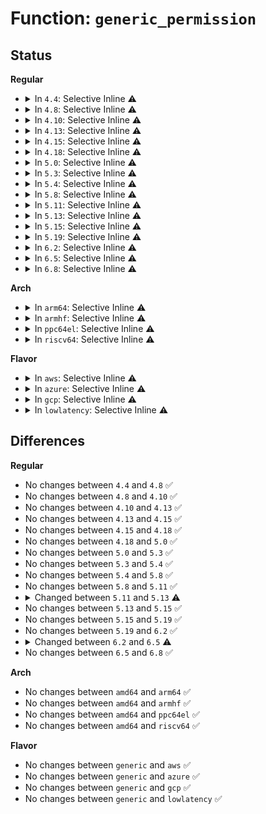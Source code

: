 # Function: <code>generic_permission</code>

## Status
<b>Regular</b>
<ul>
<li>
<details>
<summary>In <code>4.4</code>: Selective Inline ⚠️</summary>

```c
int generic_permission(struct inode *inode, int mask);
```

**Collision:** Unique Global

**Inline:** Selective

**Transformation:** False

**Instances:**

```
In fs/namei.c (ffffffff81216cc0)
Location: fs/namei.c:328
Inline: True
Direct callers:
  - fs/proc/base.c:proc_pid_permission
  - fs/proc/fd.c:proc_fd_permission
  - fs/kernfs/inode.c:kernfs_iop_permission
  - fs/fuse/dir.c:fuse_permission
  - fs/fuse/dir.c:fuse_permission
```
**Symbols:**

```
ffffffff81216cc0-ffffffff81216e47: generic_permission (STB_GLOBAL)
```
</details>
</li>
<li>
<details>
<summary>In <code>4.8</code>: Selective Inline ⚠️</summary>

```c
int generic_permission(struct inode *inode, int mask);
```

**Collision:** Unique Global

**Inline:** Selective

**Transformation:** False

**Instances:**

```
In fs/namei.c (ffffffff8123db50)
Location: fs/namei.c:330
Inline: True
Direct callers:
  - fs/proc/base.c:proc_tid_comm_permission
  - fs/proc/base.c:proc_pid_permission
  - fs/proc/fd.c:proc_fd_permission
  - fs/kernfs/inode.c:kernfs_iop_permission
  - fs/fuse/dir.c:fuse_permission
  - fs/fuse/dir.c:fuse_permission
```
**Symbols:**

```
ffffffff8123db50-ffffffff8123dcd5: generic_permission (STB_GLOBAL)
```
</details>
</li>
<li>
<details>
<summary>In <code>4.10</code>: Selective Inline ⚠️</summary>

```c
int generic_permission(struct inode *inode, int mask);
```

**Collision:** Unique Global

**Inline:** Selective

**Transformation:** False

**Instances:**

```
In fs/namei.c (ffffffff81250930)
Location: fs/namei.c:330
Inline: True
Direct callers:
  - fs/proc/base.c:proc_tid_comm_permission
  - fs/proc/base.c:proc_pid_permission
  - fs/proc/fd.c:proc_fd_permission
  - fs/kernfs/inode.c:kernfs_iop_permission
  - fs/fuse/dir.c:fuse_permission
  - fs/fuse/dir.c:fuse_permission
```
**Symbols:**

```
ffffffff81250930-ffffffff81250ab5: generic_permission (STB_GLOBAL)
```
</details>
</li>
<li>
<details>
<summary>In <code>4.13</code>: Selective Inline ⚠️</summary>

```c
int generic_permission(struct inode *inode, int mask);
```

**Collision:** Unique Global

**Inline:** Selective

**Transformation:** False

**Instances:**

```
In fs/namei.c (ffffffff8125cab0)
Location: fs/namei.c:330
Inline: True
Direct callers:
  - fs/proc/base.c:proc_tid_comm_permission
  - fs/proc/base.c:proc_pid_permission
  - fs/proc/fd.c:proc_fd_permission
  - fs/kernfs/inode.c:kernfs_iop_permission
  - fs/fuse/dir.c:fuse_permission
  - fs/fuse/dir.c:fuse_permission
```
**Symbols:**

```
ffffffff8125cab0-ffffffff8125cc40: generic_permission (STB_GLOBAL)
```
</details>
</li>
<li>
<details>
<summary>In <code>4.15</code>: Selective Inline ⚠️</summary>

```c
int generic_permission(struct inode *inode, int mask);
```

**Collision:** Unique Global

**Inline:** Selective

**Transformation:** False

**Instances:**

```
In fs/namei.c (ffffffff8127ee20)
Location: fs/namei.c:331
Inline: True
Direct callers:
  - fs/proc/base.c:proc_tid_comm_permission
  - fs/proc/base.c:proc_pid_permission
  - fs/proc/fd.c:proc_fd_permission
  - fs/kernfs/inode.c:kernfs_iop_permission
  - fs/fuse/dir.c:fuse_permission
  - fs/fuse/dir.c:fuse_permission
```
**Symbols:**

```
ffffffff8127ee20-ffffffff8127efb0: generic_permission (STB_GLOBAL)
```
</details>
</li>
<li>
<details>
<summary>In <code>4.18</code>: Selective Inline ⚠️</summary>

```c
int generic_permission(struct inode *inode, int mask);
```

**Collision:** Unique Global

**Inline:** Selective

**Transformation:** False

**Instances:**

```
In fs/namei.c (ffffffff812a57b0)
Location: fs/namei.c:334
Inline: True
Direct callers:
  - fs/namei.c:inode_permission
  - fs/proc/base.c:proc_tid_comm_permission
  - fs/proc/base.c:proc_pid_permission
  - fs/proc/fd.c:proc_fd_permission
  - fs/kernfs/inode.c:kernfs_iop_permission
  - fs/fuse/dir.c:fuse_permission
  - fs/fuse/dir.c:fuse_permission
```
**Symbols:**

```
ffffffff812a57b0-ffffffff812a5944: generic_permission (STB_GLOBAL)
```
</details>
</li>
<li>
<details>
<summary>In <code>5.0</code>: Selective Inline ⚠️</summary>

```c
int generic_permission(struct inode *inode, int mask);
```

**Collision:** Unique Global

**Inline:** Selective

**Transformation:** False

**Instances:**

```
In fs/namei.c (ffffffff812ba910)
Location: fs/namei.c:334
Inline: True
Direct callers:
  - fs/namei.c:inode_permission
  - fs/proc/base.c:proc_tid_comm_permission
  - fs/proc/base.c:proc_pid_permission
  - fs/proc/fd.c:proc_fd_permission
  - fs/kernfs/inode.c:kernfs_iop_permission
  - fs/fuse/dir.c:fuse_permission
  - fs/fuse/dir.c:fuse_permission
```
**Symbols:**

```
ffffffff812ba910-ffffffff812baaa4: generic_permission (STB_GLOBAL)
```
</details>
</li>
<li>
<details>
<summary>In <code>5.3</code>: Selective Inline ⚠️</summary>

```c
int generic_permission(struct inode *inode, int mask);
```

**Collision:** Unique Global

**Inline:** Selective

**Transformation:** False

**Instances:**

```
In fs/namei.c (ffffffff812d7510)
Location: fs/namei.c:332
Inline: True
Direct callers:
  - fs/namei.c:inode_permission
  - fs/proc/base.c:proc_tid_comm_permission
  - fs/proc/base.c:proc_pid_permission
  - fs/proc/fd.c:proc_fd_permission
  - fs/kernfs/inode.c:kernfs_iop_permission
  - fs/fuse/dir.c:fuse_permission
  - fs/fuse/dir.c:fuse_permission
```
**Symbols:**

```
ffffffff812d7510-ffffffff812d76a8: generic_permission (STB_GLOBAL)
```
</details>
</li>
<li>
<details>
<summary>In <code>5.4</code>: Selective Inline ⚠️</summary>

```c
int generic_permission(struct inode *inode, int mask);
```

**Collision:** Unique Global

**Inline:** Selective

**Transformation:** False

**Instances:**

```
In fs/namei.c (ffffffff812e9070)
Location: fs/namei.c:332
Inline: True
Direct callers:
  - fs/namei.c:inode_permission
  - fs/proc/base.c:proc_tid_comm_permission
  - fs/proc/base.c:proc_pid_permission
  - fs/proc/fd.c:proc_fd_permission
  - fs/kernfs/inode.c:kernfs_iop_permission
  - fs/fuse/dir.c:fuse_permission
  - fs/fuse/dir.c:fuse_permission
```
**Symbols:**

```
ffffffff812e9070-ffffffff812e9208: generic_permission (STB_GLOBAL)
```
</details>
</li>
<li>
<details>
<summary>In <code>5.8</code>: Selective Inline ⚠️</summary>

```c
int generic_permission(struct inode *inode, int mask);
```

**Collision:** Unique Global

**Inline:** Selective

**Transformation:** False

**Instances:**

```
In fs/namei.c (ffffffff81321750)
Location: fs/namei.c:346
Inline: True
Direct callers:
  - fs/proc/base.c:proc_tid_comm_permission
  - fs/proc/base.c:proc_pid_permission
  - fs/proc/fd.c:proc_fd_permission
  - fs/kernfs/inode.c:kernfs_iop_permission
  - fs/fuse/dir.c:fuse_permission
  - fs/fuse/dir.c:fuse_permission
```
**Symbols:**

```
ffffffff81321750-ffffffff81321916: generic_permission (STB_GLOBAL)
```
</details>
</li>
<li>
<details>
<summary>In <code>5.11</code>: Selective Inline ⚠️</summary>

```c
int generic_permission(struct inode *inode, int mask);
```

**Collision:** Unique Global

**Inline:** Selective

**Transformation:** False

**Instances:**

```
In fs/namei.c (ffffffff8132ccf0)
Location: fs/namei.c:346
Inline: True
Direct callers:
  - fs/proc/base.c:proc_tid_comm_permission
  - fs/proc/base.c:proc_pid_permission
  - fs/proc/fd.c:proc_fd_permission
  - fs/kernfs/inode.c:kernfs_iop_permission
  - fs/fuse/dir.c:fuse_permission
  - fs/fuse/dir.c:fuse_permission
```
**Symbols:**

```
ffffffff8132ccf0-ffffffff8132ceb6: generic_permission (STB_GLOBAL)
```
</details>
</li>
<li>
<details>
<summary>In <code>5.13</code>: Selective Inline ⚠️</summary>

```c
int generic_permission(struct user_namespace *mnt_userns, struct inode *inode, int mask);
```

**Collision:** Unique Global

**Inline:** Selective

**Transformation:** False

**Instances:**

```
In fs/namei.c (ffffffff813328f0)
Location: fs/namei.c:384
Inline: True
Direct callers:
  - fs/proc/base.c:proc_pid_permission
  - fs/proc/fd.c:proc_fd_permission
  - fs/kernfs/inode.c:kernfs_iop_permission
  - fs/fuse/dir.c:fuse_permission
  - fs/fuse/dir.c:fuse_permission
```
**Symbols:**

```
ffffffff813328f0-ffffffff81332af3: generic_permission (STB_GLOBAL)
```
</details>
</li>
<li>
<details>
<summary>In <code>5.15</code>: Selective Inline ⚠️</summary>

```c
int generic_permission(struct user_namespace *mnt_userns, struct inode *inode, int mask);
```

**Collision:** Unique Global

**Inline:** Selective

**Transformation:** False

**Instances:**

```
In fs/namei.c (ffffffff81380080)
Location: fs/namei.c:395
Inline: True
Direct callers:
  - fs/proc/base.c:proc_pid_permission
  - fs/proc/fd.c:proc_fd_permission
  - fs/kernfs/inode.c:kernfs_iop_permission
  - fs/fuse/dir.c:fuse_permission
  - fs/fuse/dir.c:fuse_permission
```
**Symbols:**

```
ffffffff81380080-ffffffff81380283: generic_permission (STB_GLOBAL)
```
</details>
</li>
<li>
<details>
<summary>In <code>5.19</code>: Selective Inline ⚠️</summary>

```c
int generic_permission(struct user_namespace *mnt_userns, struct inode *inode, int mask);
```

**Collision:** Unique Global

**Inline:** Selective

**Transformation:** False

**Instances:**

```
In fs/namei.c (ffffffff814014a0)
Location: fs/namei.c:396
Inline: True
Direct callers:
  - fs/proc/base.c:proc_pid_permission
  - fs/proc/fd.c:proc_fd_permission
  - fs/kernfs/inode.c:kernfs_iop_permission
  - fs/fuse/dir.c:fuse_permission
  - fs/fuse/dir.c:fuse_permission
```
**Symbols:**

```
ffffffff814014a0-ffffffff81401751: generic_permission (STB_GLOBAL)
```
</details>
</li>
<li>
<details>
<summary>In <code>6.2</code>: Selective Inline ⚠️</summary>

```c
int generic_permission(struct user_namespace *mnt_userns, struct inode *inode, int mask);
```

**Collision:** Unique Global

**Inline:** Selective

**Transformation:** False

**Instances:**

```
In fs/namei.c (ffffffff8148b580)
Location: fs/namei.c:396
Inline: True
Direct callers:
  - fs/proc/base.c:proc_pid_permission
  - fs/proc/fd.c:proc_fd_permission
  - fs/kernfs/inode.c:kernfs_iop_permission
  - fs/fuse/dir.c:fuse_permission
  - fs/fuse/dir.c:fuse_permission
```
**Symbols:**

```
ffffffff8148b580-ffffffff8148b844: generic_permission (STB_GLOBAL)
```
</details>
</li>
<li>
<details>
<summary>In <code>6.5</code>: Selective Inline ⚠️</summary>

```c
int generic_permission(struct mnt_idmap *idmap, struct inode *inode, int mask);
```

**Collision:** Unique Global

**Inline:** Selective

**Transformation:** False

**Instances:**

```
In fs/namei.c (ffffffff814bf650)
Location: fs/namei.c:399
Inline: True
Direct callers:
  - fs/proc/base.c:proc_pid_permission
  - fs/proc/fd.c:proc_fd_permission
  - fs/kernfs/inode.c:kernfs_iop_permission
  - fs/fuse/dir.c:fuse_permission
  - fs/fuse/dir.c:fuse_permission
```
**Symbols:**

```
ffffffff814bf650-ffffffff814bf87c: generic_permission (STB_GLOBAL)
```
</details>
</li>
<li>
<details>
<summary>In <code>6.8</code>: Selective Inline ⚠️</summary>

```c
int generic_permission(struct mnt_idmap *idmap, struct inode *inode, int mask);
```

**Collision:** Unique Global

**Inline:** Selective

**Transformation:** False

**Instances:**

```
In fs/namei.c (ffffffff814f1b40)
Location: fs/namei.c:400
Inline: True
Direct callers:
  - fs/proc/base.c:proc_pid_permission
  - fs/proc/fd.c:proc_fd_permission
  - fs/kernfs/inode.c:kernfs_iop_permission
  - fs/fuse/dir.c:fuse_permission
  - fs/fuse/dir.c:fuse_permission
  - fs/tracefs/inode.c:tracefs_permission
  - fs/tracefs/event_inode.c:eventfs_permission
```
**Symbols:**

```
ffffffff814f1b40-ffffffff814f1d6c: generic_permission (STB_GLOBAL)
```
</details>
</li>
</ul>
<b>Arch</b>
<ul>
<li>
<details>
<summary>In <code>arm64</code>: Selective Inline ⚠️</summary>

```c
int generic_permission(struct inode *inode, int mask);
```

**Collision:** Unique Global

**Inline:** Selective

**Transformation:** False

**Instances:**

```
In fs/namei.c (ffff800010392410)
Location: fs/namei.c:332
Inline: True
Direct callers:
  - fs/namei.c:inode_permission
  - fs/proc/base.c:proc_tid_comm_permission
  - fs/proc/base.c:proc_pid_permission
  - fs/proc/fd.c:proc_fd_permission
  - fs/kernfs/inode.c:kernfs_iop_permission
  - fs/fuse/dir.c:fuse_permission
  - fs/fuse/dir.c:fuse_permission
```
**Symbols:**

```
ffff800010392410-ffff8000103925dc: generic_permission (STB_GLOBAL)
```
</details>
</li>
<li>
<details>
<summary>In <code>armhf</code>: Selective Inline ⚠️</summary>

```c
int generic_permission(struct inode *inode, int mask);
```

**Collision:** Unique Global

**Inline:** Selective

**Transformation:** False

**Instances:**

```
In fs/namei.c (c0579a3c)
Location: fs/namei.c:332
Inline: True
Direct callers:
  - fs/namei.c:inode_permission
  - fs/proc/base.c:proc_tid_comm_permission
  - fs/proc/base.c:proc_pid_permission
  - fs/proc/fd.c:proc_fd_permission
  - fs/kernfs/inode.c:kernfs_iop_permission
  - fs/fuse/dir.c:fuse_permission
  - fs/fuse/dir.c:fuse_permission
```
**Symbols:**

```
c0579a3c-c0579be4: generic_permission (STB_GLOBAL)
```
</details>
</li>
<li>
<details>
<summary>In <code>ppc64el</code>: Selective Inline ⚠️</summary>

```c
int generic_permission(struct inode *inode, int mask);
```

**Collision:** Unique Global

**Inline:** Selective

**Transformation:** False

**Instances:**

```
In fs/namei.c (c00000000048ae10)
Location: fs/namei.c:332
Inline: True
Direct callers:
  - fs/namei.c:inode_permission
  - fs/proc/base.c:proc_tid_comm_permission
  - fs/proc/base.c:proc_pid_permission
  - fs/proc/fd.c:proc_fd_permission
  - fs/kernfs/inode.c:kernfs_iop_permission
  - fs/fuse/dir.c:fuse_permission
  - fs/fuse/dir.c:fuse_permission
```
**Symbols:**

```
c00000000048ae10-c00000000048b0a4: generic_permission (STB_GLOBAL)
```
</details>
</li>
<li>
<details>
<summary>In <code>riscv64</code>: Selective Inline ⚠️</summary>

```c
int generic_permission(struct inode *inode, int mask);
```

**Collision:** Unique Global

**Inline:** Selective

**Transformation:** False

**Instances:**

```
In fs/namei.c (ffffffe000261690)
Location: fs/namei.c:332
Inline: True
Direct callers:
  - fs/namei.c:inode_permission
  - fs/proc/base.c:proc_tid_comm_permission
  - fs/proc/base.c:proc_pid_permission
  - fs/proc/fd.c:proc_fd_permission
  - fs/kernfs/inode.c:kernfs_iop_permission
  - fs/fuse/dir.c:fuse_permission
  - fs/fuse/dir.c:fuse_permission
```
**Symbols:**

```
ffffffe000261690-ffffffe0002617f4: generic_permission (STB_GLOBAL)
```
</details>
</li>
</ul>
<b>Flavor</b>
<ul>
<li>
<details>
<summary>In <code>aws</code>: Selective Inline ⚠️</summary>

```c
int generic_permission(struct inode *inode, int mask);
```

**Collision:** Unique Global

**Inline:** Selective

**Transformation:** False

**Instances:**

```
In fs/namei.c (ffffffff812e1650)
Location: fs/namei.c:332
Inline: True
Direct callers:
  - fs/namei.c:inode_permission
  - fs/proc/base.c:proc_tid_comm_permission
  - fs/proc/base.c:proc_pid_permission
  - fs/proc/fd.c:proc_fd_permission
  - fs/kernfs/inode.c:kernfs_iop_permission
  - fs/fuse/dir.c:fuse_permission
  - fs/fuse/dir.c:fuse_permission
```
**Symbols:**

```
ffffffff812e1650-ffffffff812e17e8: generic_permission (STB_GLOBAL)
```
</details>
</li>
<li>
<details>
<summary>In <code>azure</code>: Selective Inline ⚠️</summary>

```c
int generic_permission(struct inode *inode, int mask);
```

**Collision:** Unique Global

**Inline:** Selective

**Transformation:** False

**Instances:**

```
In fs/namei.c (ffffffff812d2290)
Location: fs/namei.c:332
Inline: True
Direct callers:
  - fs/namei.c:inode_permission
  - fs/proc/base.c:proc_tid_comm_permission
  - fs/proc/base.c:proc_pid_permission
  - fs/proc/fd.c:proc_fd_permission
  - fs/kernfs/inode.c:kernfs_iop_permission
  - fs/fuse/dir.c:fuse_permission
  - fs/fuse/dir.c:fuse_permission
```
**Symbols:**

```
ffffffff812d2290-ffffffff812d2428: generic_permission (STB_GLOBAL)
```
</details>
</li>
<li>
<details>
<summary>In <code>gcp</code>: Selective Inline ⚠️</summary>

```c
int generic_permission(struct inode *inode, int mask);
```

**Collision:** Unique Global

**Inline:** Selective

**Transformation:** False

**Instances:**

```
In fs/namei.c (ffffffff812df460)
Location: fs/namei.c:332
Inline: True
Direct callers:
  - fs/namei.c:inode_permission
  - fs/proc/base.c:proc_tid_comm_permission
  - fs/proc/base.c:proc_pid_permission
  - fs/proc/fd.c:proc_fd_permission
  - fs/kernfs/inode.c:kernfs_iop_permission
  - fs/fuse/dir.c:fuse_permission
  - fs/fuse/dir.c:fuse_permission
```
**Symbols:**

```
ffffffff812df460-ffffffff812df5f8: generic_permission (STB_GLOBAL)
```
</details>
</li>
<li>
<details>
<summary>In <code>lowlatency</code>: Selective Inline ⚠️</summary>

```c
int generic_permission(struct inode *inode, int mask);
```

**Collision:** Unique Global

**Inline:** Selective

**Transformation:** False

**Instances:**

```
In fs/namei.c (ffffffff812f0850)
Location: fs/namei.c:332
Inline: True
Direct callers:
  - fs/namei.c:inode_permission
  - fs/proc/base.c:proc_tid_comm_permission
  - fs/proc/base.c:proc_pid_permission
  - fs/proc/fd.c:proc_fd_permission
  - fs/kernfs/inode.c:kernfs_iop_permission
  - fs/fuse/dir.c:fuse_permission
  - fs/fuse/dir.c:fuse_permission
```
**Symbols:**

```
ffffffff812f0850-ffffffff812f09e8: generic_permission (STB_GLOBAL)
```
</details>
</li>
</ul>

## Differences
<b>Regular</b>
<ul>
<li>
No changes between <code>4.4</code> and <code>4.8</code> ✅
</li>
<li>
No changes between <code>4.8</code> and <code>4.10</code> ✅
</li>
<li>
No changes between <code>4.10</code> and <code>4.13</code> ✅
</li>
<li>
No changes between <code>4.13</code> and <code>4.15</code> ✅
</li>
<li>
No changes between <code>4.15</code> and <code>4.18</code> ✅
</li>
<li>
No changes between <code>4.18</code> and <code>5.0</code> ✅
</li>
<li>
No changes between <code>5.0</code> and <code>5.3</code> ✅
</li>
<li>
No changes between <code>5.3</code> and <code>5.4</code> ✅
</li>
<li>
No changes between <code>5.4</code> and <code>5.8</code> ✅
</li>
<li>
No changes between <code>5.8</code> and <code>5.11</code> ✅
</li>
<li>
<details>
<summary>Changed between <code>5.11</code> and <code>5.13</code> ⚠️</summary>
<ul>
<li>
<b>Param added. </b>
<code>struct user_namespace *mnt_userns</code>
</li>
<li>
<b>Param reordered. </b>
<code>inode, mask</code> ➡️ <code>mnt_userns, inode, mask</code>
</li>
</ul>
</details>
</li>
<li>
No changes between <code>5.13</code> and <code>5.15</code> ✅
</li>
<li>
No changes between <code>5.15</code> and <code>5.19</code> ✅
</li>
<li>
No changes between <code>5.19</code> and <code>6.2</code> ✅
</li>
<li>
<details>
<summary>Changed between <code>6.2</code> and <code>6.5</code> ⚠️</summary>
<ul>
<li>
<b>Param added. </b>
<code>struct mnt_idmap *idmap</code>
</li>
<li>
<b>Param removed. </b>
<code>struct user_namespace *mnt_userns</code>
</li>
</ul>
</details>
</li>
<li>
No changes between <code>6.5</code> and <code>6.8</code> ✅
</li>
</ul>
<b>Arch</b>
<ul>
<li>
No changes between <code>amd64</code> and <code>arm64</code> ✅
</li>
<li>
No changes between <code>amd64</code> and <code>armhf</code> ✅
</li>
<li>
No changes between <code>amd64</code> and <code>ppc64el</code> ✅
</li>
<li>
No changes between <code>amd64</code> and <code>riscv64</code> ✅
</li>
</ul>
<b>Flavor</b>
<ul>
<li>
No changes between <code>generic</code> and <code>aws</code> ✅
</li>
<li>
No changes between <code>generic</code> and <code>azure</code> ✅
</li>
<li>
No changes between <code>generic</code> and <code>gcp</code> ✅
</li>
<li>
No changes between <code>generic</code> and <code>lowlatency</code> ✅
</li>
</ul>

